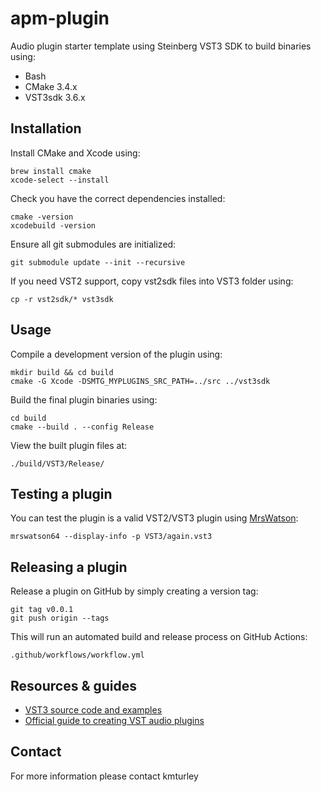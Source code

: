 # apm-plugin

Audio plugin starter template using Steinberg VST3 SDK to build binaries using:

* Bash
* CMake 3.4.x
* VST3sdk 3.6.x


## Installation

Install CMake and Xcode using:

    brew install cmake
    xcode-select --install

Check you have the correct dependencies installed:

    cmake -version
    xcodebuild -version

Ensure all git submodules are initialized:

    git submodule update --init --recursive

If you need VST2 support, copy vst2sdk files into VST3 folder using:

    cp -r vst2sdk/* vst3sdk

## Usage

Compile a development version of the plugin using:

    mkdir build && cd build
    cmake -G Xcode -DSMTG_MYPLUGINS_SRC_PATH=../src ../vst3sdk

Build the final plugin binaries using:

    cd build
    cmake --build . --config Release

View the built plugin files at:

    ./build/VST3/Release/


## Testing a plugin

You can test the plugin is a valid VST2/VST3 plugin using [MrsWatson](https://github.com/teragonaudio/MrsWatson):

    mrswatson64 --display-info -p VST3/again.vst3


## Releasing a plugin

Release a plugin on GitHub by simply creating a version tag:

    git tag v0.0.1
    git push origin --tags

This will run an automated build and release process on GitHub Actions:

    .github/workflows/workflow.yml


## Resources & guides

* [VST3 source code and examples](https://github.com/steinbergmedia/vst3sdk)
* [Official guide to creating VST audio plugins](https://steinbergmedia.github.io/vst3_doc/vstinterfaces/addownplugs.html)


## Contact

For more information please contact kmturley
